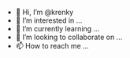 - 👋 Hi, I’m @krenky
- 👀 I’m interested in ...
- 🌱 I’m currently learning ...
- 💞️ I’m looking to collaborate on ...
- 📫 How to reach me ...

<!---
krenky/krenky is a ✨ special ✨ repository because its `README.md` (this file) appears on your GitHub profile.
You can click the Preview link to take a look at your changes.
--->
